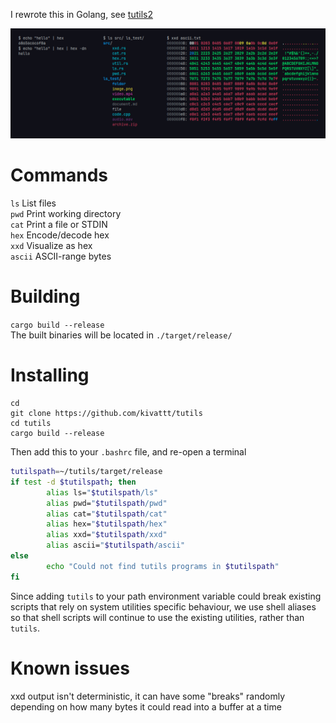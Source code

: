 I rewrote this in Golang, see [tutils2](https://github.com/kivattt/tutils2)

<img src="screenshots/showcase.png" alt="hex, ls and xxd utilities">

# Commands
`ls` List files\
`pwd` Print working directory\
`cat` Print a file or STDIN\
`hex` Encode/decode hex\
`xxd` Visualize as hex\
`ascii` ASCII-range bytes

# Building
`cargo build --release`\
The built binaries will be located in `./target/release/`

# Installing
```console
cd
git clone https://github.com/kivattt/tutils
cd tutils
cargo build --release
```
Then add this to your `.bashrc` file, and re-open a terminal
```bash
tutilspath=~/tutils/target/release
if test -d $tutilspath; then
        alias ls="$tutilspath/ls"
        alias pwd="$tutilspath/pwd"
        alias cat="$tutilspath/cat"
        alias hex="$tutilspath/hex"
        alias xxd="$tutilspath/xxd"
        alias ascii="$tutilspath/ascii"
else
        echo "Could not find tutils programs in $tutilspath"
fi
```

Since adding `tutils` to your path environment variable could break existing scripts that rely on system utilities specific behaviour, we use shell aliases so that shell scripts will continue to use the existing utilities, rather than `tutils`.

# Known issues
xxd output isn't deterministic, it can have some "breaks" randomly depending on how many bytes it could read into a buffer at a time
